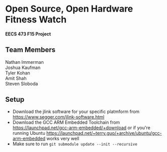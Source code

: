 # Open Source, Open Hardware Fitness Watch    
#### EECS 473 F15 Project                                                         
## Team Members
Nathan Immerman                                                                 
Joshua Kaufman                                                                  
Tyler Kohan                                                                     
Amit Shah                                                                       
Steven Sloboda  

## Setup
* Download the jlink software for your specific platmform from https://www.segger.com/jlink-software.html
* Download the GCC ARM Embedded Toolchain from https://launchpad.net/gcc-arm-embedded/+download or if you're running Ubuntu https://launchpad.net/~terry.guo/+archive/ubuntu/gcc-arm-embedded works very well
* Make sure to run ```git submodule update --init --recursive```
